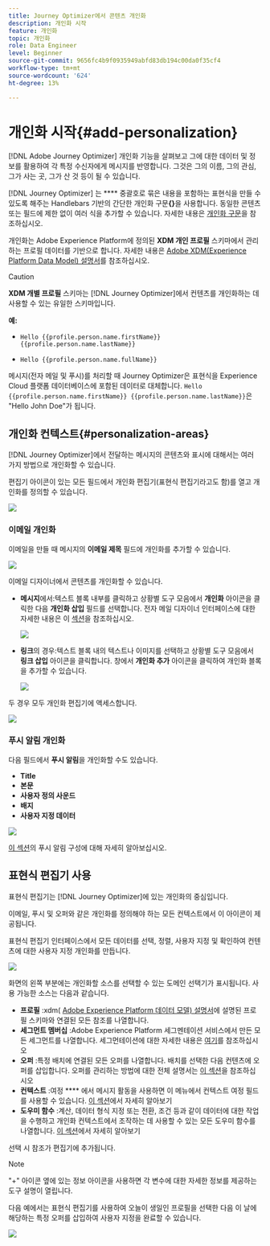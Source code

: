 ```yaml
---
title: Journey Optimizer에서 콘텐츠 개인화
description: 개인화 시작
feature: 개인화
topic: 개인화
role: Data Engineer
level: Beginner
source-git-commit: 9656fc4b9f0935949abfd83db194c00da0f35cf4
workflow-type: tm+mt
source-wordcount: '624'
ht-degree: 13%

---
```


# 개인화 시작{#add-personalization}

[!DNL Adobe Journey Optimizer] 개인화 기능을 살펴보고 그에 대한 데이터 및 정보를 활용하여 각 특정 수신자에게 메시지를 반영합니다. 그것은 그의 이름, 그의 관심, 그가 사는 곳, 그가 산 것 등이 될 수 있습니다.

[!DNL Journey Optimizer] 는  **** 중괄호로 묶은 내용을 포함하는 표현식을 만들 수 있도록 해주는 Handlebars 기반의 간단한 개인화 구문&#x200B;**{}**&#x200B;을 사용합니다. 동일한 콘텐츠 또는 필드에 제한 없이 여러 식을 추가할 수 있습니다. 자세한 내용은 [개인화 구문](personalization-syntax.md)을 참조하십시오.

개인화는 Adobe Experience Platform에 정의된 **XDM 개인 프로필** 스키마에서 관리하는 프로필 데이터를 기반으로 합니다. 자세한 내용은 [Adobe XDM(Experience Platform Data Model) 설명서](https://experienceleague.adobe.com/docs/experience-platform/xdm/home.html?lang=ko)를 참조하십시오.

>[!CAUTION]
>**XDM 개별 프로필** 스키마는 [!DNL Journey Optimizer]에서 컨텐츠를 개인화하는 데 사용할 수 있는 유일한 스키마입니다.

**예:**

* `Hello {{profile.person.name.firstName}} {{profile.person.name.lastName}}`

* `Hello {{profile.person.name.fullName}}`

메시지(전자 메일 및 푸시)를 처리할 때 Journey Optimizer은 표현식을 Experience Cloud 플랫폼 데이터베이스에 포함된 데이터로 대체합니다. `Hello {{profile.person.name.firstName}} {{profile.person.name.lastName}}`은 &quot;Hello John Doe&quot;가 됩니다.


## 개인화 컨텍스트{#personalization-areas}

[!DNL Journey Optimizer]에서 전달하는 메시지의 콘텐츠와 표시에 대해서는 여러 가지 방법으로 개인화할 수 있습니다.

편집기 아이콘이 있는 모든 필드에서 개인화 편집기(표현식 편집기라고도 함)를 열고 개인화를 정의할 수 있습니다.

![](assets/perso_icon.png)

### 이메일 개인화

이메일을 만들 때 메시지의 **이메일 제목** 필드에 개인화를 추가할 수 있습니다.

![](assets/perso_subject.png)

이메일 디자이너에서 콘텐츠를 개인화할 수 있습니다.

* **메시지**&#x200B;에서:텍스트 블록 내부를 클릭하고 상황별 도구 모음에서 **개인화** 아이콘을 클릭한 다음 **개인화 삽입** 필드를 선택합니다. 전자 메일 디자이너 인터페이스에 대한 자세한 내용은 이 [섹션](../design-emails.md)을 참조하십시오.

   ![](assets/perso_insert.png)

* **링크**&#x200B;의 경우:텍스트 블록 내의 텍스트나 이미지를 선택하고 상황별 도구 모음에서 **링크 삽입** 아이콘을 클릭합니다. 창에서 **개인화 추가** 아이콘을 클릭하여 개인화 블록을 추가할 수 있습니다.

   ![](assets/perso_link.png)

두 경우 모두 개인화 편집기에 액세스합니다.

![](assets/perso_ee.png)


### 푸시 알림 개인화

다음 필드에서 **푸시 알림**&#x200B;을 개인화할 수도 있습니다.

* **Title**
* **본문**
* **사용자 정의 사운드**
* **배지**
* **사용자 지정 데이터**

![](assets/perso_push.png)

[이 섹션](../push-gs.md)의 푸시 알림 구성에 대해 자세히 알아보십시오.

## 표현식 편집기 사용

표현식 편집기는 [!DNL Journey Optimizer]에 있는 개인화의 중심입니다.

이메일, 푸시 및 오퍼와 같은 개인화를 정의해야 하는 모든 컨텍스트에서 이 아이콘이 제공됩니다.

표현식 편집기 인터페이스에서 모든 데이터를 선택, 정렬, 사용자 지정 및 확인하여 컨텐츠에 대한 사용자 지정 개인화를 만듭니다.

![](assets/perso_ee1.png)

화면의 왼쪽 부분에는 개인화할 소스를 선택할 수 있는 도메인 선택기가 표시됩니다. 사용 가능한 소스는 다음과 같습니다.

* **프로필** :xdm( [Adobe Experience Platform 데이터 모델) 설명서](https://experienceleague.adobe.com/docs/experience-platform/xdm/home.html)에 설명된 프로필 스키마와 연결된 모든 참조를 나열합니다.
* **세그먼트 멤버십** :Adobe Experience Platform 세그멘테이션 서비스에서 만든 모든 세그먼트를 나열합니다. 세그먼테이션에 대한 자세한 내용은 [여기](https://experienceleague.adobe.com/docs/experience-platform/segmentation/home.html?lang=en)를 참조하십시오
* **오퍼** :특정 배치에 연결된 모든 오퍼를 나열합니다. 배치를 선택한 다음 컨텐츠에 오퍼를 삽입합니다. 오퍼를 관리하는 방법에 대한 전체 설명서는 [이 섹션](../deliver-personalized-offers.md)을 참조하십시오
* **컨텍스트** :여정 **** 에서 메시지 활동을 사용하면 이 메뉴에서 컨텍스트 여정 필드를 사용할 수 있습니다. [이 섹션](personalization-use-case.md)에서 자세히 알아보기
* **도우미 함수** :계산, 데이터 형식 지정 또는 전환, 조건 등과 같이 데이터에 대한 작업을 수행하고 개인화 컨텍스트에서 조작하는 데 사용할 수 있는 모든 도우미 함수를 나열합니다. [이 섹션](functions/functions.md)에서 자세히 알아보기

선택 시 참조가 편집기에 추가됩니다.

>[!NOTE]
>
>&quot;+&quot; 아이콘 옆에 있는 정보 아이콘을 사용하면 각 변수에 대한 자세한 정보를 제공하는 도구 설명이 열립니다.

다음 예에서는 표현식 편집기를 사용하여 오늘이 생일인 프로필을 선택한 다음 이 날에 해당하는 특정 오퍼를 삽입하여 사용자 지정을 완료할 수 있습니다.

![](assets/perso_ee2.png)

